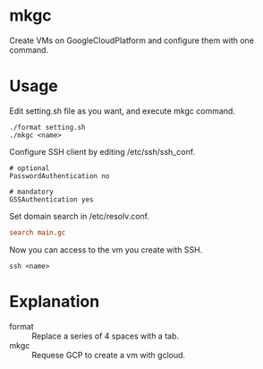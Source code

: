 # mkgc
Create VMs on GoogleCloudPlatform and configure them with one command.

# Usage

Edit setting.sh file as you want, and execute mkgc command.

```shell
./format setting.sh
./mkgc <name>
```

Configure SSH client by editing /etc/ssh/ssh_conf.

```:/etc/ssh/ssh_conf
# optional
PasswordAuthentication no

# mandatory
GSSAuthentication yes
```

Set domain search in /etc/resolv.conf.

```:/etc/resolv.conf
search main.gc
```

Now you can access to the vm you create with SSH.

```shell
ssh <name>
```

# Explanation
<dl>
  <dt>format</dt>
  <dd>Replace a series of 4 spaces with a tab.</dd>
  
  <dt>mkgc</dt>
  <dd>Requese GCP to create a vm with gcloud.</dt>
</dl>
